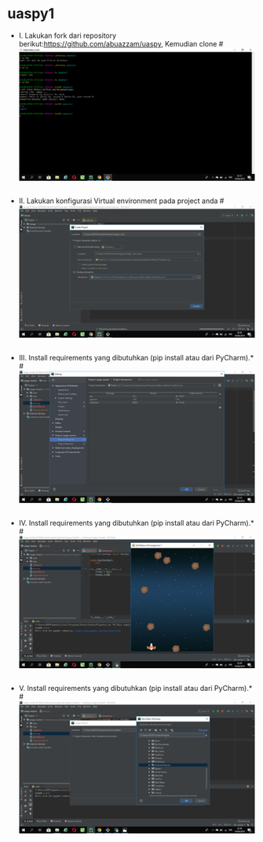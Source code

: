 # uaspy1

* I. Lakukan fork dari repository berikut:https://github.com/abuazzam/uaspy, Kemudian clone 
#![GitHub Logo](1.png) <h2>

* II. Lakukan konfigurasi Virtual environment pada project anda
#![GitHub Logo](2.png) <h2>

* III. Install requirements yang dibutuhkan (pip install atau dari PyCharm).*
#![GitHub Logo](3.png) <h2>

* IV. Install requirements yang dibutuhkan (pip install atau dari PyCharm).*
#![GitHub Logo](4.png) <h2>

* V. Install requirements yang dibutuhkan (pip install atau dari PyCharm).*
#![GitHub Logo](5.png) <h2>

